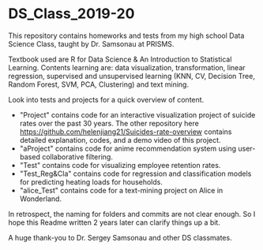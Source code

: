 # DS_Class_2019-20

This repository contains homeworks and tests from my high school Data Science Class, taught by Dr. Samsonau at PRISMS. 

Textbook used are R for Data Science & An Introduction to Statistical Learning. 
Contents learning are: data visualization, transformation, linear regression, supervised and unsupervised learning (KNN, CV, Decision Tree, Random Forest, SVM, PCA, Clustering) and text mining.

Look into tests and projects for a quick overview of content. 
* "Project" contains code for an interactive visualization project of suicide rates over the past 30 years. The other repository here https://github.com/helenjiang21/Suicides-rate-overview contains detailed explanation, codes, and a demo video of this project.
* "aProject" contains code for anime recommendation system using user-based collaborative filtering. 
* "Test" contains code for visualizing employee retention rates. 
* "Test_Reg&Cla" contains code for regression and classification models for predicting heating loads for households. 
* "alice_Test" contains code for a text-mining project on Alice in Wonderland.

In retrospect, the naming for folders and commits are not clear enough. So I hope this Readme written 2 years later can clarify things up a bit.

A huge thank-you to Dr. Sergey Samsonau and other DS classmates.
